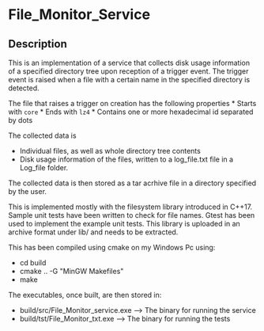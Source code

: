 # File_Monitor_Service
## Description
This is an implementation of a service that collects disk usage information of a specified directory tree upon reception of a trigger event.
The trigger event is raised when a file with a certain name in the specified directory is detected.

The file that raises a trigger on creation has the following properties
    * Starts with `core`
    * Ends with `lz4`
    * Contains one or more hexadecimal id separated by dots

The collected data is
  * Individual files, as well as whole directory tree contents 
  * Disk usage information of the files, written to a log_file.txt file in a Log_file folder.

The collected data is then stored as a tar acrhive file in a directory specified by the user. 

This is implemented mostly with the filesystem library introduced in C++17. Sample unit tests have been written to check for file names. 
Gtest has been used to implement the example unit tests. This library is uploaded in an archive format under lib/ and needs to be extracted.

This has been compiled using cmake on my Windows Pc using:
- cd build
- cmake .. -G "MinGW Makefiles"
- make

The executables, once built, are then stored in:
- build/src/File_Monitor_service.exe --> The binary for running the service
- build/tst/File_Monitor_txt.exe --> The binary for running the tests
